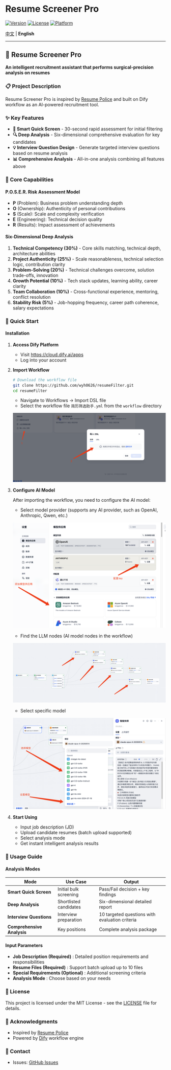 # Resume Screener Pro

[![Version](https://img.shields.io/badge/version-1.0.0-blue.svg)](https://github.com/wyh0626/resumeFilter)
[![License](https://img.shields.io/badge/license-MIT-green.svg)](LICENSE)
[![Platform](https://img.shields.io/badge/platform-Dify-orange.svg)](https://dify.ai)

[中文](README.md) | **English**

---

## 🌟 Resume Screener Pro

**An intelligent recruitment assistant that performs surgical-precision analysis on resumes**

### 📋 Project Description

Resume Screener Pro is inspired by [Resume Police](https://github.com/itMrBoy/resumePolice) and built on Dify workflow as an AI-powered recruitment tool.

### ✨ Key Features

* **🚀 Smart Quick Screen** - 30-second rapid assessment for initial filtering
* **🔍 Deep Analysis** - Six-dimensional comprehensive evaluation for key candidates
* **💡 Interview Question Design** - Generate targeted interview questions based on resume analysis
* **📊 Comprehensive Analysis** - All-in-one analysis combining all features above

### 🎯 Core Capabilities

#### P.O.S.E.R. Risk Assessment Model

* **P** (Problem): Business problem understanding depth
* **O** (Ownership): Authenticity of personal contributions
* **S** (Scale): Scale and complexity verification
* **E** (Engineering): Technical decision quality
* **R** (Results): Impact assessment of achievements

#### Six-Dimensional Deep Analysis

1. **Technical Competency (30%)** - Core skills matching, technical depth, architecture abilities
2. **Project Authenticity (25%)** - Scale reasonableness, technical selection logic, contribution clarity
3. **Problem-Solving (20%)** - Technical challenges overcome, solution trade-offs, innovation
4. **Growth Potential (10%)** - Tech stack updates, learning ability, career clarity
5. **Team Collaboration (10%)** - Cross-functional experience, mentoring, conflict resolution
6. **Stability Risk (5%)** - Job-hopping frequency, career path coherence, salary expectations

### 🚀 Quick Start

#### Installation

1. **Access Dify Platform**

   * Visit https://cloud.dify.ai/apps
   * Log into your account
2. **Import Workflow**

   ```bash
   # Download the workflow file
   git clone https://github.com/wyh0626/resumeFilter.git
   cd resumeFilter
   ```

   * Navigate to Workflows → Import DSL file
   * Select the workflow file `简历筛选助手.yml` from the `workflow` directory
   
   ![Import DSL File](images/import.png)

3. **Configure AI Model**

   After importing the workflow, you need to configure the AI model:
   
   * Select model provider (supports any AI provider, such as OpenAI, Anthropic, Qwen, etc.)
   
   ![Select Provider](images/select_provider.png)
   
   * Find the LLM nodes (AI model nodes in the workflow)
   
   ![LLM Node](images/llm_node.png)
   
   * Select specific model
   
   ![Select Model](images/select_model.png)
4. **Start Using**

   * Input job description (JD)
   * Upload candidate resumes (batch upload supported)
   * Select analysis mode
   * Get instant intelligent analysis results

### 📖 Usage Guide

#### Analysis Modes

| Mode                             | Use Case               | Output                                         |
| -------------------------------- | ---------------------- | ---------------------------------------------- |
| **Smart Quick Screen**     | Initial bulk screening | Pass/Fail decision + key findings              |
| **Deep Analysis**          | Shortlisted candidates | Six-dimensional detailed report                |
| **Interview Questions**    | Interview preparation  | 10 targeted questions with evaluation criteria |
| **Comprehensive Analysis** | Key positions          | Complete analysis package                      |

#### Input Parameters

* **Job Description (Required)** : Detailed position requirements and responsibilities
* **Resume Files (Required)** : Support batch upload up to 10 files
* **Special Requirements (Optional)** : Additional screening criteria
* **Analysis Mode** : Choose based on your needs

### 📄 License

This project is licensed under the MIT License - see the [LICENSE](LICENSE) file for details.

### 🙏 Acknowledgments

* Inspired by [Resume Police](https://github.com/itMrBoy/resumePolice)
* Powered by [Dify](https://dify.ai/) workflow engine

### 📮 Contact

* Issues: [GitHub Issues](https://github.com/wyh0626/resumeFilter/issues)
